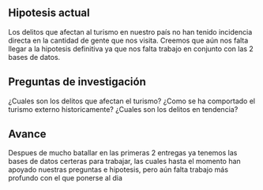 ## Hipotesis actual

Los delitos que afectan al turismo en nuestro país no han tenido incidencia directa en la cantidad de gente que nos visita.
Creemos que aún nos falta llegar a la hipotesis definitiva ya que nos falta trabajo en conjunto con las 2 bases de datos.

## Preguntas de investigación

¿Cuales son los delitos que afectan el turismo?
¿Como se ha comportado el turismo externo historicamente?
¿Cuales son los delitos en tendencia?

## Avance

Despues de mucho batallar en las primeras 2 entregas ya tenemos las bases de datos certeras para trabajar, las cuales hasta el momento han apoyado nuestras preguntas e hipotesis, pero aún falta trabajo más profundo con el que ponerse al dia

